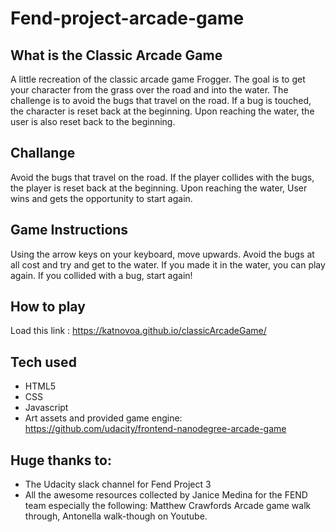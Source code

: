 # Fend-project-arcade-game

## What is the Classic Arcade Game
A little recreation of the classic arcade game Frogger. The goal is to get your character from the grass over the road and into the water. The challenge is to avoid the bugs that travel on the road. If a bug is touched, the character is reset back at the beginning. Upon reaching the water, the user is also reset back to the beginning.

## Challange
Avoid the bugs that travel on the road. If the player collides with the bugs, the player is reset back at the beginning. Upon reaching the water, User wins and gets the opportunity to start again.

## Game Instructions
Using the arrow keys on your keyboard, move upwards. Avoid the bugs at all cost and try and get to the water. If you made it in the water, you can play again. If you collided with a bug, start again!

## How to play
Load this link : https://katnovoa.github.io/classicArcadeGame/


## Tech used
* HTML5
* CSS
* Javascript
* Art assets and provided game engine:  https://github.com/udacity/frontend-nanodegree-arcade-game

## Huge thanks to:
* The Udacity slack channel for Fend Project 3
* All the awesome resources collected by Janice Medina for the FEND team especially the following: Matthew Crawfords Arcade game walk through, Antonella walk-though on Youtube. 
